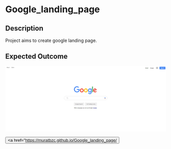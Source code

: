 # Google_landing_page 

## Description
Project aims to create google landing page.

## Expected Outcome

![Project 002 Snapshot](Project_002_.png)


<button><a href="https://muratbzc.github.io/Google_landing_page/</a></button>
